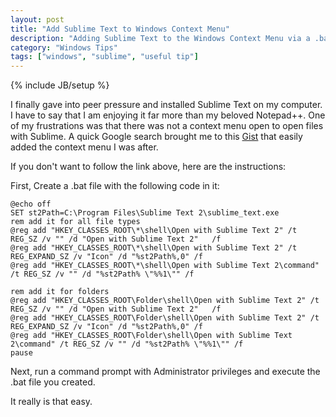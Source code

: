 ```yaml
---
layout: post
title: "Add Sublime Text to Windows Context Menu"
description: "Adding Sublime Text to the Windows Context Menu via a .bat command"
category: "Windows Tips"
tags: ["windows", "sublime", "useful tip"]
---
```

{% include JB/setup %}

I finally gave into peer pressure and installed Sublime Text on my computer.  I have to say that I am enjoying it far more than my beloved Notepad++.  One of my frustrations was that there was not a context menu open to open files with Sublime.  A quick Google search brought me to this [Gist](https://gist.github.com/mrchief/5628677/) that easily added the context menu I was after.

<!--more-->

If you don't want to follow the link above, here are the instructions:

First, Create a .bat file with the following code in it:

    @echo off
    SET st2Path=C:\Program Files\Sublime Text 2\sublime_text.exe
    rem add it for all file types
    @reg add "HKEY_CLASSES_ROOT\*\shell\Open with Sublime Text 2" /t REG_SZ /v "" /d "Open with Sublime Text 2"   /f
    @reg add "HKEY_CLASSES_ROOT\*\shell\Open with Sublime Text 2" /t REG_EXPAND_SZ /v "Icon" /d "%st2Path%,0" /f
    @reg add "HKEY_CLASSES_ROOT\*\shell\Open with Sublime Text 2\command" /t REG_SZ /v "" /d "%st2Path% \"%%1\"" /f
    
    rem add it for folders
    @reg add "HKEY_CLASSES_ROOT\Folder\shell\Open with Sublime Text 2" /t REG_SZ /v "" /d "Open with Sublime Text 2"   /f
    @reg add "HKEY_CLASSES_ROOT\Folder\shell\Open with Sublime Text 2" /t REG_EXPAND_SZ /v "Icon" /d "%st2Path%,0" /f
    @reg add "HKEY_CLASSES_ROOT\Folder\shell\Open with Sublime Text 2\command" /t REG_SZ /v "" /d "%st2Path% \"%%1\"" /f
    pause

Next, run a command prompt with Administrator privileges and execute the .bat file you created.

It really is that easy.
